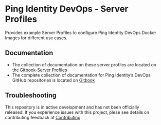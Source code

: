# Ping Identity DevOps - Server Profiles
Provides example Server Profiles to configure Ping Identity DevOps Docker Images for different use cases. 

## Documentation
 * The collection of documentation on these server profiles are located on the [Gitbook-Server Profiles](https://pingidentity-devops.gitbook.io/devops/server-profiles)
 * The complete collection of documentation for Ping Identity’s DevOps GitHub repositories is located on [Gitbook](https://pingidentity-devops.gitbook.io/devops/)

## Troubleshooting
This repository is in active development and has not been officially released. 
If you experience issues with this project, plese see details on contributing feedback at [Contributing](CONTRIBUTING.md).
